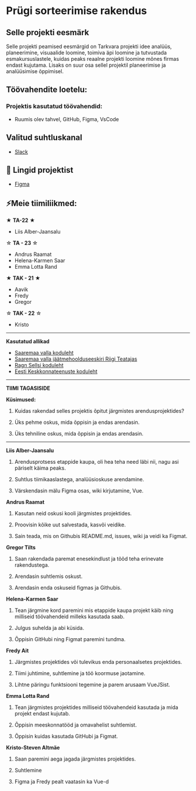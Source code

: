 # Prügi sorteerimise rakendus

## Selle projekti eesmärk
Selle projekti peamised eesmärgid on Tarkvara projekti idee analüüs, planeerimine, visuaalide loomine, toimiva äpi loomine ja tutvustada esmakursuslastele, kuidas peaks reaalne projekti loomine mõnes firmas endast kujutama. Lisaks on suur osa sellel projektil planeerimise ja analüüsimise õppimisel. 

## Töövahendite loetelu:
### Projektis kasutatud töövahendid:
- Ruumis olev tahvel, GitHub, Figma, VsCode

## Valitud suhtluskanal
- [Slack](https://slack.com/)


## 📓 Lingid projektist
- [Figma](https://www.figma.com/file/fWorQB1VOL1sMQNosSKPAN/Untitled?)

## ⚡Meie tiimiliikmed:

★ **TA-22** ★
- Liis Alber-Jaansalu

☆ **TA - 23** ☆
- Andrus Raamat
- Helena-Karmen Saar
- Emma Lotta Rand

★ **TAK - 21** ★
- Aavik
- Fredy
- Gregor
  
☆ **TAK - 22** ☆
- Kristo

---

**Kasutatud allikad**

- [Saaremaa valla koduleht](https://www.saaremaavald.ee/liigiti-kogumine)
- [Saaremaa valla jäätmehoolduseeskiri Riigi Teatajas](https://www.riigiteataja.ee/akt/410092022027?leiaKehtiv#para14)
- [Ragn Sellsi koduleht](https://www.ragnsells.ee/)
- [Eesti Keskkonnateenuste koduleht](https://www.keskkonnateenused.ee/avaleht)

-----------
**TIIMI TAGASISIDE**

**Küsimused:**
1. Kuidas rakendad selles projektis õpitut järgmistes arendusprojektides?


2. Üks pehme oskus, mida õppisin ja endas arendasin.


3. Üks tehniline oskus, mida õppisin ja endas arendasin.

---

**Liis Alber-Jaansalu**

1. Arendusprotsess etappide kaupa, oli hea teha need läbi nii, nagu asi päriselt käima peaks. 


2. Suhtlus tiimikaaslastega, analüüsioskuse arendamine.


3. Värskendasin mälu Figma osas, wiki kirjutamine, Vue.

**Andrus Raamat**

1. Kasutan neid oskusi kooli järgmistes projektides.

2. Proovisin kõike uut salvestada, kasvõi veidike.

3. Sain teada, mis on Githubis README.md, issues, wiki ja veidi ka Figmat.

**Gregor Tilts**

1. Saan rakendada paremat enesekindlust ja tõõd teha erinevate rakendustega.

2. Arendasin suhtlemis oskust.

3. Arendasin enda oskuseid figmas ja Githubis.

**Helena-Karmen Saar**

1. Tean järgmine kord paremini mis etappide kaupa projekt käib ning milliseid töövahendeid milleks kasutada saab.
 
2. Julgus suhelda ja abi küsida. 

3. Õppisin GitHubi ning Figmat paremini tundma.

**Fredy Ait**

1. Järgmistes projektides või tulevikus enda personaalsetes projektides.
 
2. Tiimi juhtimine, suhtlemine ja töö koormuse jaotamine.

3. Lihtne päringu funktsiooni tegemine ja parem arusaam VueJSist.

**Emma Lotta Rand**

1. Tean järgmistes projektides milliseid töövahendeid kasutada ja mida projekt endast kujutab.
 
2. Õppisin meeskonnatööd ja omavahelist suhtlemist.

3. Õppisin kuidas kasutada GitHubi ja Figmat.

**Kristo-Steven Altmäe**

1. Saan paremini aega jagada järgmistes projektides.

2. Suhtlemine

3. Figma ja Fredy pealt vaatasin ka Vue-d
